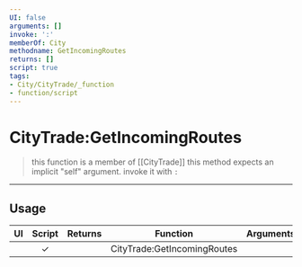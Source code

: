 ```yaml
---
UI: false
arguments: []
invoke: ':'
memberOf: City
methodname: GetIncomingRoutes
returns: []
script: true
tags:
- City/CityTrade/_function
- function/script
---
```

# CityTrade:GetIncomingRoutes
> this function is a member of [[CityTrade]]
> this method expects an implicit "self" argument. invoke it with `:`
-----
## Usage
|  UI | Script | Returns | Function | Arguments |
|:---:|:------:|-------:|:--------:|:---------|
| |✓||CityTrade:GetIncomingRoutes||
